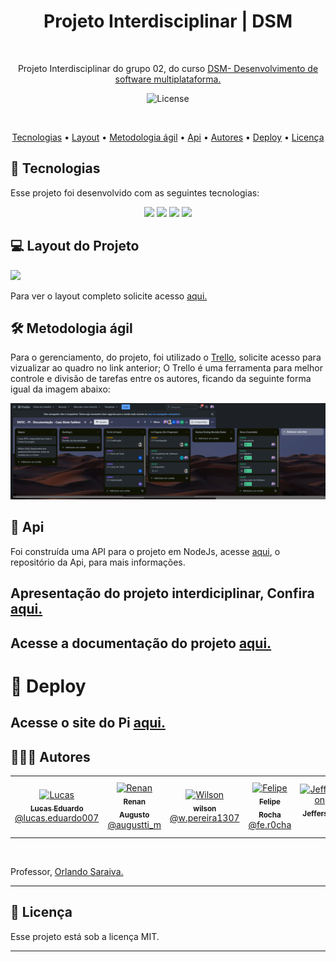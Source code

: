 
<h1 align="center"> Projeto Interdisciplinar | DSM</h1>
<p align="center">

  ![]()
  
</p>

<p align="center">
Projeto Interdisciplinar do grupo 02, do curso <a href="https://fatecararas.cps.sp.gov.br/tecnologia-em-desenvolvimento-de-softwares-multiplataforma/">DSM- Desenvolvimento de software multiplataforma.</a>

<p align="center">
  <img alt="License" src="https://img.shields.io/static/v1?label=license&message=MIT&color=49AA26&labelColor=000000">
</p>

<br>

<!-- <h3 align="center">✅ Concluído ✅</h3> -->

<!-- <p align="center">
 <a href="#-Projeto">Sobre o projeto</a> •
 <a href="#-tecnologias">Tecnologias</a> • 
 <a href="#-layout">Layout</a> • 
<a href="## 🛠 Métodologia ágil-( Scrum ) ">Métodologia ágil</a> •
<a href="#-Autores ">Autores</a> •
<a href="#-Deploy-do-projeto">Deploy</a> •
<a href="#Licença">Licença</a>
</p> -->

<p align="center">
 <a href="#-tecnologias">Tecnologias</a> • 
 <a href="#-layout-do-projeto">Layout</a> • 
 <a href="#-metodologia-ágil">Metodologia ágil</a> •
 <a href="#-Api ">Api</a> •
 <a href="#-autores">Autores</a> •
 <a href="#-Deploy">Deploy</a> •
 <a href="#memo-licença">Licença</a>
</p>


## 🚀 Tecnologias


Esse projeto foi desenvolvido com as seguintes tecnologias:

<p align="center">
  <!-- <img src="https://img.shields.io/badge/JavaScript-323330?style=for-the-badge&logo=javascript&logoColor=F7DF1E"> -->
  <img src="https://img.shields.io/badge/JavaScript-F7DF1E?style=for-the-badge&logo=javascript&logoColor=black"/>
  <img src="https://img.shields.io/badge/Bootstrap-563D7C?style=for-the-badge&logo=bootstrap&logoColor=white"/>
  <img src="https://img.shields.io/badge/HTML5-E34F26?style=for-the-badge&logo=html5&logoColor=white"/>
  <img src="https://img.shields.io/badge/CSS3-1572B6?style=for-the-badge&logo=css3&logoColor=white"/>

</p>

## 💻 Layout do Projeto

![](/img/gif_apresentação.gif)

Para ver o layout completo solicite acesso [aqui.](https://www.figma.com/design/sIfEtyseMbpBPBKTnMTnAm/Casa-S%C3%B4nia-Fashion?node-id=0-88&t=xCCDPaCHfE8gytH9-1)


## 🛠 Metodologia ágil

Para o gerenciamento, do projeto, foi utilizado o [Trello](https://trello.com/invite/b/670a36ac9fdfb633bd12bc42/ATTIc0bd37a0dad55feb71e78e437d7367886CFD379C/fatec-pi-documentacao-casa-sonia-fashion), solicite acesso para vizualizar ao quadro no link anterior;  O Trello é uma ferramenta para melhor controle e divisão de tarefas entre os autores, ficando da seguinte forma igual da imagem abaixo:

![](img/trello.png)

## 🧩 Api 
Foi construída uma API para o projeto em NodeJs, acesse [aqui](https://github.com/Lucas-Ed/Backend_grupo02_pi), o repositório da Api, para mais informações.


Apresentação do projeto interdiciplinar,
Confira [aqui.](https://lucas-ed.github.io/grupo-02_pi/#1)
---
Acesse a documentação do projeto [aqui.](https://github.com/Lucas-Ed/grupo-02_pi/blob/main/Documentação/PI%20-%20Documentação.pdf)
---

# 📲 Deploy

Acesse o site do Pi [aqui.](https://csfashion-pi.netlify.app)
---

## 👨🏼‍🎓 Autores
<table>
  <tr>
    <td align="center">
      <a href="https://github.com/Lucas-Ed">
        <img src="https://avatars.githubusercontent.com/u/30055762?v=4" width="100px;" alt="Lucas"/>
        <br />
        <sub>
          <b>Lucas Eduardo</b>
        </sub>
       </a>
       <br />
       <a href="https://www.instagram.com/lucas.eduardo007/" title="Instagram">@lucas.eduardo007</a> 
       <br />
    </td> 
    <td align="center">
      <a href="https://github.com/Marques894">
        <img src="https://avatars.githubusercontent.com/u/136036690?v=4" width="100px;" alt="Renan"/>
        <br />
        <sub>
          <b>Renan Augusto</b>
        </sub>
       </a>
       <br />
       <a href="https://www.instagram.com/augustti_m/" title="Instagram">@augustti_m</a>
       <br />
    </td>
     <td align="center">
      <a href="https://github.com/willsf2021">
        <img src="https://avatars.githubusercontent.com/u/178531137?v=4" width="100px;" alt="Wilson"/>
        <br />
        <sub>
          <b>wilson</b>
        </sub>
       </a>
       <br />
       <a href="https://www.instagram.com/w.pereira1307" title="instagram">@w.pereira1307</a>
       <br />
    </td>
     <td align="center">
      <a href="https://github.com/FlpRocha236">
        <img src="https://avatars.githubusercontent.com/u/109861866?v=4" width="100px;" alt="Felipe"/>
        <br />
        <sub>
          <b>Felipe Rocha</b>
        </sub>
       </a>
       <br />
       <a href="https://www.instagram.com/fe.r0cha" title="instagram">@fe.r0cha</a>
       <br />
    </td>
    <td align="center">
      <a href="https://github.com/Jefferson434 ">
        <img src="https://avatars.githubusercontent.com/u/179768830?v=4" width="100px;" alt="Jefferson"/>
        <br />
        <sub>
          <b>Jefferson</b>
        </sub>
       </a>
       <br />
       <a href="https://www.instagram.com" title="instagram"></a>
       <br />
    </td>
     <td align="center">
      <a href="https://github.com/BFerreiraCardoso">
        <img src="https://avatars.githubusercontent.com/u/178849487?v=4" width="100px;" alt="Bruna"/>
        <br />
        <sub>
          <b>Bruna Ferreira</b>
        </sub>
       </a>
       <br />
       <a href="https://www.instagram.com" title="instagram"></a>
       <br />
    </td>
  </tr>
  </table>
  <br>

Professor, <a href="https://github.com/orlandosaraivajr">Orlando Saraiva.</a>

  ---
## :memo: Licença

Esse projeto está sob a licença MIT.

---
